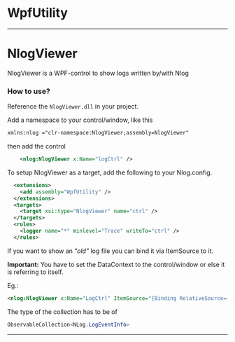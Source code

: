 # **WpfUtility**
---
**NlogViewer**
==========

NlogViewer is a WPF-control to show logs written by/with Nlog

### **How to use?**

Reference the ```NlogViewer.dll``` in your project.

Add a namespace to your control/window, like this

```xml
xmlns:nlog ="clr-namespace:NlogViewer;assembly=NlogViewer"
```

then add the control

```xml
    <nlog:NlogViewer x:Name="logCtrl" /> 
```

To setup NlogViewer as a target, add the following to your Nlog.config.

```xml
  <extensions>
    <add assembly="WpfUtility" />
  </extensions>
  <targets>
    <target xsi:type="NlogViewer" name="ctrl" />
  </targets>
  <rules>
    <logger name="*" minlevel="Trace" writeTo="ctrl" />
  </rules>
```

If you want to show an *"old"* log file you can bind it via ItemSource to it.

**Important:** You have to set the DataContext to the control/window or else it is referring to itself.

Eg.:
```xml
<nlog:NlogViewer x:Name="LogCtrl" ItemSource="{Binding RelativeSource={RelativeSource FindAncestor, AncestorType={x:Type UserControl}}, Path=DataContext.SelectedUserLogfileEntries}" />
```

The type of the collection has to be of
```csharp
ObservableCollection<NLog.LogEventInfo>
```
---
